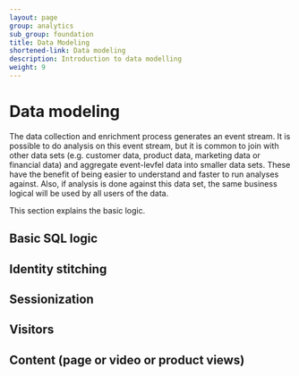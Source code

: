 ```yaml
---
layout: page
group: analytics
sub_group: foundation
title: Data Modeling
shortened-link: Data modeling
description: Introduction to data modelling
weight: 9
---
```


# Data modeling

The data collection and enrichment process generates an event stream. It is possible to do analysis on this event stream, but it is common to join with other data sets (e.g. customer data, product data, marketing data or financial data) and aggregate event-levfel data into smaller data sets. These have the benefit of being easier to understand and faster to run analyses against. Also, if analysis is done against this data set, the same business logical will be used by all users of the data.

This section explains the basic logic.

## Basic SQL logic

## Identity stitching

## Sessionization

## Visitors

## Content (page or video or product views)
